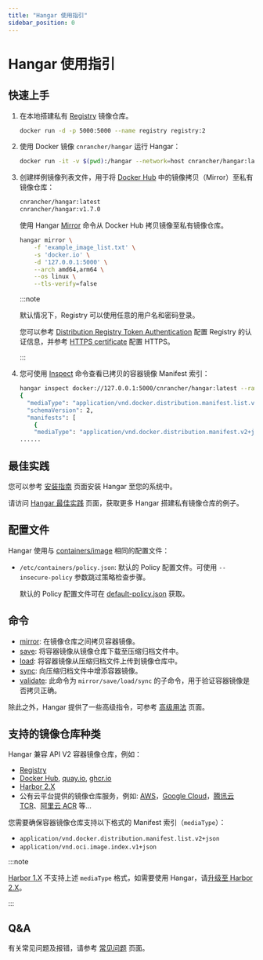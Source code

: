 ```yaml
---
title: "Hangar 使用指引"
sidebar_position: 0
---
```


# Hangar 使用指引

## 快速上手

1. 在本地搭建私有 [Registry](https://distribution.github.io/distribution/about/deploying/) 镜像仓库。
    ```bash
    docker run -d -p 5000:5000 --name registry registry:2
    ```
1. 使用 Docker 镜像 `cnrancher/hangar` 运行 Hangar：
    ```bash
    docker run -it -v $(pwd):/hangar --network=host cnrancher/hangar:latest
    ```
1. 创建样例镜像列表文件，用于将 [Docker Hub](https://hub.docker.com) 中的镜像拷贝（Mirror）至私有镜像仓库：

    ```txt title="example_image_list.txt"
    cnrancher/hangar:latest
    cnrancher/hangar:v1.7.0
    ```

    使用 Hangar [Mirror](/docs/v1.7/mirror/mirror) 命令从 Docker Hub 拷贝镜像至私有镜像仓库。

    ```bash
    hangar mirror \
        -f 'example_image_list.txt' \
        -s 'docker.io' \
        -d '127.0.0.1:5000' \
        --arch amd64,arm64 \
        --os linux \
        --tls-verify=false
    ```

    :::note

    默认情况下，Registry 可以使用任意的用户名和密码登录。

    您可以参考 [Distribution Registry Token Authentication](https://distribution.github.io/distribution/spec/auth/) 配置 Registry 的认证信息，并参考 [HTTPS certificate](https://distribution.github.io/distribution/about/deploying/#get-a-certificate) 配置 HTTPS。

    :::

1. 您可使用 [Inspect](/docs/v1.7/advanced/inspect) 命令查看已拷贝的容器镜像 Manifest 索引：

    ```sh
    hangar inspect docker://127.0.0.1:5000/cnrancher/hangar:latest --raw --tls-verify=false
    {
      "mediaType": "application/vnd.docker.distribution.manifest.list.v2+json",
      "schemaVersion": 2,
      "manifests": [
        {
        "mediaType": "application/vnd.docker.distribution.manifest.v2+json",
    ......
    ```

## 最佳实践

您可以参考 [安装指南](/docs/v1.7/install) 页面安装 Hangar 至您的系统中。

请访问 [Hangar 最佳实践](/docs/v1.7/bestpractice) 页面，获取更多 Hangar 搭建私有镜像仓库的例子。

## 配置文件

Hangar 使用与 [containers/image](https://github.com/containers/image/tree/main/docs) 相同的配置文件：

- `/etc/containers/policy.json`: 默认的 Policy 配置文件。可使用 `--insecure-policy` 参数跳过策略检查步骤。

    默认的 Policy 配置文件可在 [default-policy.json](https://github.com/cnrancher/hangar/blob/main/package/default-policy.json) 获取。

## 命令

- [mirror](/docs/v1.7/mirror/mirror): 在镜像仓库之间拷贝容器镜像。
- [save](/docs/v1.7/save/save): 将容器镜像从镜像仓库下载至压缩归档文件中。
- [load](/docs/v1.7/load/load): 将容器镜像从压缩归档文件上传到镜像仓库中。
- [sync](/docs/v1.7/sync/sync): 向压缩归档文件中增添容器镜像。
- [validate](/docs/v1.7/advanced/validate): 此命令为 `mirror/save/load/sync` 的子命令，用于验证容器镜像是否拷贝正确。

除此之外，Hangar 提供了一些高级指令，可参考 [高级用法](/docs/v1.7/advanced) 页面。

## 支持的镜像仓库种类

Hangar 兼容 API V2 容器镜像仓库，例如：
- [Registry](https://distribution.github.io/distribution/)
- [Docker Hub](https://hub.docker.com/), [quay.io](https://quay.io/), [ghcr.io](https://docs.github.com/en/packages/working-with-a-github-packages-registry/working-with-the-container-registry)
- [Harbor 2.X](https://goharbor.io/docs/)
- 公有云平台提供的镜像仓库服务，例如: [AWS](https://aws.amazon.com/ecr/)，[Google Cloud](https://cloud.google.com/artifact-registry)，[腾讯云 TCR](https://www.tencentcloud.com/products/tcr)、[阿里云 ACR](https://www.alibabacloud.com/help/zh/acr/) 等...

您需要确保容器镜像仓库支持以下格式的 Manifest 索引（`mediaType`）：
- `application/vnd.docker.distribution.manifest.list.v2+json`
- `application/vnd.oci.image.index.v1+json`

:::note

[Harbor 1.X](https://goharbor.io/docs/1.10/) 不支持上述 `mediaType` 格式，如需要使用 Hangar，请[升级至 Harbor 2.X](https://goharbor.io/docs/2.3.0/administration/upgrade/)。

:::

## Q&A

有关常见问题及报错，请参考 [常见问题](/docs/v1.7/questions) 页面。
